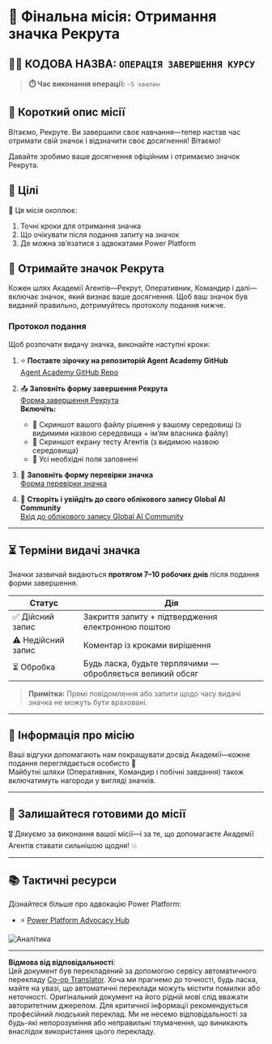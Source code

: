 <!--
CO_OP_TRANSLATOR_METADATA:
{
  "original_hash": "c309da91b8c84aad1ab6e8bbf25674df",
  "translation_date": "2025-10-21T19:09:38+00:00",
  "source_file": "docs/recruit/course-completion-badges-recruit/README.md",
  "language_code": "uk"
}
-->
# 🚨 Фінальна місія: Отримання значка Рекрута

## 🕵️‍♂️ КОДОВА НАЗВА: `ОПЕРАЦІЯ ЗАВЕРШЕННЯ КУРСУ`

> **⏱️ Час виконання операції:** `~5 хвилин`  

## 🎯 Короткий опис місії

Вітаємо, Рекруте. Ви завершили своє навчання—тепер настав час отримати свій значок і відзначити своє досягнення! Вітаємо!  

Давайте зробимо ваше досягнення офіційним і отримаємо значок Рекрута.

## 🔎 Цілі

📖 Ця місія охоплює:

1. Точні кроки для отримання значка
1. Що очікувати після подання запиту на значок
1. Де можна зв’язатися з адвокатами Power Platform

## 🏅 Отримайте значок Рекрута

Кожен шлях Академії Агентів—Рекрут, Оперативник, Командир і далі—включає значок, який визнає ваше досягнення. Щоб ваш значок був виданий правильно, дотримуйтесь протоколу подання нижче.

### Протокол подання

Щоб розпочати видачу значка, виконайте наступні кроки:

1. ⭐ **Поставте зірочку на репозиторій Agent Academy GitHub**  
   [Agent Academy GitHub Repo](https://github.com/microsoft/agent-academy)

1. 📤 **Заповніть форму завершення Рекрута**  
   [Форма завершення Рекрута](https://aka.ms/agent-academy-recruit/badge)  
   **Включіть:**
      * 📸 Скриншот вашого файлу рішення у вашому середовищі (з видимими назвою середовища + ім’ям власника файлу)
      * 📸 Скриншот екрану тесту Агентів (з видимою назвою середовища)
      * 📝 Усі необхідні поля заповнені

1. 🧾 **Заповніть форму перевірки значка**  
   [Форма перевірки значка](https://aka.ms/agent-academy-recruit/form)

1. 🔐 **Створіть і увійдіть до свого облікового запису Global AI Community**  
   [Вхід до облікового запису Global AI Community](https://globalai.community/auth/login)

---

## ⏳ Терміни видачі значка

Значки зазвичай видаються **протягом 7–10 робочих днів** після подання форми завершення.

| Статус           | Дія                                       |
|------------------|-------------------------------------------|
| ✅ Дійсний запис | Закриття запиту + підтвердження електронною поштою |
| ⚠️ Недійсний запис | Коментар із кроками вирішення            |
| ⏳ Обробка       | Будь ласка, будьте терплячими — обробляється великий обсяг |

> **Примітка:** Прямі повідомлення або запити щодо часу видачі значка не можуть бути враховані.

---

## 🧠 Інформація про місію

Ваші відгуки допомагають нам покращувати досвід Академії—кожне подання переглядається особисто 💖  
Майбутні шляхи (Оперативник, Командир і побічні завдання) також включатимуть нагороди у вигляді значків.

---

## 📡 Залишайтеся готовими до місії

🎖 Дякуємо за виконання вашої місії—і за те, що допомагаєте Академії Агентів ставати сильнішою щодня! 💥

---

## 📚 Тактичні ресурси

Дізнайтеся більше про адвокацію Power Platform:

* ⚡ [Power Platform Advocacy Hub](https://aka.ms/power-advocates)

<img src="https://m365-visitor-stats.azurewebsites.net/agent-academy/recruit/final-mission" alt="Аналітика" />

---

**Відмова від відповідальності**:  
Цей документ був перекладений за допомогою сервісу автоматичного перекладу [Co-op Translator](https://github.com/Azure/co-op-translator). Хоча ми прагнемо до точності, будь ласка, майте на увазі, що автоматичні переклади можуть містити помилки або неточності. Оригінальний документ на його рідній мові слід вважати авторитетним джерелом. Для критичної інформації рекомендується професійний людський переклад. Ми не несемо відповідальності за будь-які непорозуміння або неправильні тлумачення, що виникають внаслідок використання цього перекладу.